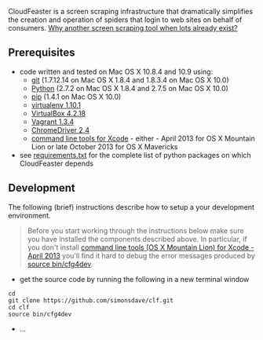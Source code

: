 CloudFeaster is a screen scraping infrastructure that dramatically
simplifies the creation and operation of spiders that login to web
sites on behalf of consumers.
[Why another screen scraping tool when lots already exist?](https://github.com/simonsdave/clf/wiki/Other-Web-Scraping-Utilities-&-Approaches)

Prerequisites 
-------------
* code written and tested on Mac OS X 10.8.4 and 10.9 using:
  * [git](http://git-scm.com/) (1.7.12.14 on Mac OS X 1.8.4 and 1.8.3.4 on Mac OS X 10.0) 
  * [Python](http://www.python.org/) (2.7.2 on Mac OS X 1.8.4 and 2.7.5 on Mac OS X 10.0) 
  * [pip](http://www.pip-installer.org/en/latest/installing.html) (1.4.1 on Mac OS X 10.0)
  * [virtualenv 1.10.1](https://pypi.python.org/pypi/virtualenv)
  * [VirtualBox 4.2.18](https://www.virtualbox.org/wiki/Downloads)
  * [Vagrant 1.3.4](http://downloads.vagrantup.com/tags/v1.3.4)
  * [ChromeDriver 2.4](http://chromedriver.storage.googleapis.com/index.html?path=2.4/)
  * [command line tools for Xcode](https://developer.apple.com/downloads/index.action) - either - April 2013 for OS X Mountain Lion or late October 2013 for OS X Mavericks
* see
[requirements.txt](https://github.com/simonsdave/clf/blob/master/requirements.txt "requirements.txt")
for the complete list of python packages on which CloudFeaster depends

Development
-----------
The following (brief) instructions describe how to setup a your development environment.

> Before you start working through the instructions below make sure you
> have installed the components described above. In particular, if you don't install
> [command line tools (OS X Mountain Lion) for Xcode - April 2013](https://developer.apple.com/downloads/index.action)
> you'll find it hard to debug the error messages produced by
> [source bin/cfg4dev](https://github.com/simonsdave/clf/blob/master/bin/cfg4dev). 

* get the source code by running the following in a new terminal window

~~~~~
cd
git clone https://github.com/simonsdave/clf.git
cd clf
source bin/cfg4dev
~~~~~

* ...

